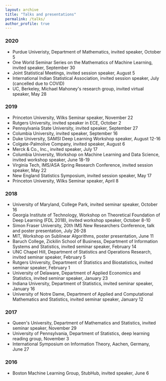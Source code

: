 ```yaml
---
layout: archive
title: "Talks and presentations"
permalink: /talks/
author_profile: true
---
```


### 2020
* Purdue Univeristy, Department of Mathematics, invited speaker, October 5
* One World Seminar Series on the Mathematics of Machine Learning, invited speaker, September 30
* Joint Statistical Meetings, invited session speaker, August 5
* International Indian Statistical Association, invited session speaker, July (cancelled due to COVID)
* UC, Berkeley, Michael Mahoney's research group, invited virtual speaker, May 28

### 2019
* Princeton University, Wilks Seminar speaker, November 22
* Rutgers University, invited speaker in ECE, October 2
* Pennsylvania State University, invited speaker, September 27
* Columbia University, invited speaker, September 16
* Duke University, SAMSI Deep Learning Workshop speaker, August 12-16
* Colgate-Palmolive Company, invited speaker, August 6
* Merck & Co., Inc., invited speaker, July 17
* Columbia University, Workshop on Machine Learning and Data Science, invited workshop speaker, June 18-19
* Virginia Tech, IMS/ASA Spring Research Conference, invited session speaker, May 22
* New England Statistics Symposium, invited session speaker, May 17
* Princeton University, Wilks Seminar speaker, April 8

### 2018
* University of Maryland, College Park, invited seminar speaker, October 16
* Georgia Institute of Technology, Workshop on Theoretical Foundation of Deep Learning (FDL 2018), invited workshop speaker, October 8-10
* Simon Fraser University, 20th IMS New Researchers Conference, talk and poster presentation, July 26-28
* MIT, Workshop on Sublinear Algorithms, poster presentation, June 11
* Baruch College, Zickilin School of Business, Department of Information Systems and Statistics, invited seminar speaker, February 14
* UNC Chapel Hill, Department of Statistics and Operations Research, invited seminar speaker, February 5
* Rutgers University, Department of Statistics and Biostatistics, invited seminar speaker, February 1
* University of Delaware, Department of Applied Economics and Statistics, invited seminar speaker, January 23
* Indiana University, Department of Statistics, invited seminar speaker, January 16
* University of Notre Dame, Department of Applied and Computational Mathematics and Statistics, invited seminar speaker, January 12

### 2017
* Queen's University, Department of Mathematics and Statistics, invited seminar speaker, November 29
* University of Pennsylvania, Department of Statistics, deep learning reading group, November 3
* International Symposium on Information Theory, Aachen, Germany, June 27

### 2016
* Boston Machine Learning Group, StubHub, invited speaker, June 6
